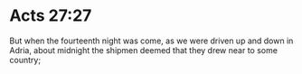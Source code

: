 # Acts 27:27

But when the fourteenth night was come, as we were driven up and down in Adria, about midnight the shipmen deemed that they drew near to some country;